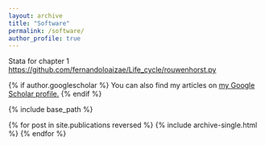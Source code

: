 ```yaml
---
layout: archive
title: "Software"
permalink: /software/
author_profile: true
---
```


Stata for chapter 1 https://github.com/fernandoloaizae/Life_cycle/rouwenhorst.py

{% if author.googlescholar %}
  You can also find my articles on <u><a href="{{author.googlescholar}}">my Google Scholar profile</a>.</u>
{% endif %}

{% include base_path %}

{% for post in site.publications reversed %}
  {% include archive-single.html %}
{% endfor %}
